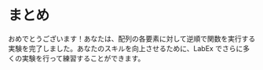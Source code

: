 # まとめ

おめでとうございます！あなたは、配列の各要素に対して逆順で関数を実行する実験を完了しました。あなたのスキルを向上させるために、LabEx でさらに多くの実験を行って練習することができます。
